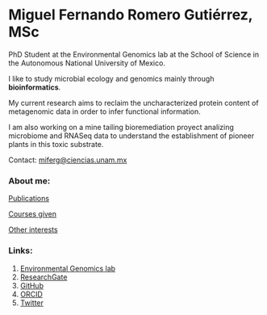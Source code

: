 
# Miguel Fernando Romero Gutiérrez, MSc

PhD Student at the Environmental Genomics lab at the School of Science in the Autonomous National University of Mexico.

I like to study microbial ecology and genomics mainly through **bioinformatics**.

My current research aims to reclaim the uncharacterized protein content of metagenomic data in order to infer functional information.

I am also working on a mine tailing bioremediation proyect analizing microbiome and RNASeq data to understand the establishment of pioneer plants in this toxic substrate.

Contact: miferg@ciencias.unam.mx

### About me:

[Publications](https://miferg.github.io/publications)

[Courses given](https://miferg.github.io/courses)

[Other interests](https://miferg.github.io/other)

### Links:

1. [Environmental Genomics lab](https://genomica.fciencias.unam.mx/)
2. [ResearchGate](https://www.researchgate.net/profile/Miguel-Romero-36)
3. [GitHub](https://github.com/miferg)
4. [ORCID](http://orcid.org/0000-0002-3799-717X)
5. [Twitter](https://twitter.com/mikebartgeier)
